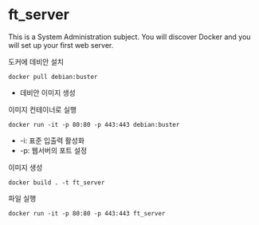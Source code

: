 # ft_server
This is a System Administration subject. You will discover Docker and you will set up your first web server.

도커에 데비안 설치
```
docker pull debian:buster
```
- 데비안 이미지 생성

이미지 컨테이너로 실행
```
docker run -it -p 80:80 -p 443:443 debian:buster
```
- -i: 표준 입출력 활성화
- -p: 웹서버의 포트 설정

이미지 생성
```
docker build . -t ft_server
```

파일 실행
```
docker run -it -p 80:80 -p 443:443 ft_server
```